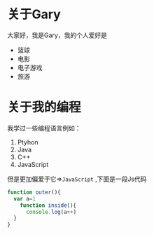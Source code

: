 # 关于Gary

大家好，我是Gary，我的个人爱好是
* 篮球
* 电影
* 电子游戏
* 旅游

# 关于我的编程

我学过一些编程语言例如：
1. Ptyhon
2. Java
3. C++
4. JavaScript

但是更加偏爱于它=>```JavaScript``` ,下面是一段Js代码

```JavaScript
function outer(){
  var a=1
    function inside(){
      console.log(a++)
  }
}
```
